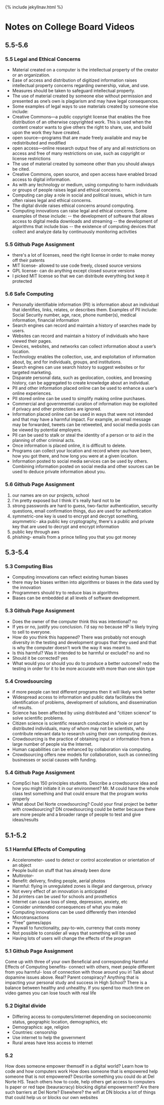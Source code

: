 {% include jekyllnav.html %}

# Notes on College Board Videos 

## 5.5-5.6
### 5.5 Legal and Ethical Concerns
- Material created on a computer is the intellectual property of the creator or an organization.
- Ease of access and distribution of digitized information raises intellectual property concerns regarding ownership, value, and use.
- Measures should be taken to safeguard intellectual property.
- The use of material created by someone else without permission and presented as one’s own is plagiarism and may have legal consequences.
- Some examples of legal ways to use materials created by someone else include:
- Creative Commons—a public copyright license that enables the free distribution of an otherwise copyrighted work. This is used when the content creator wants to give others the right to share, use, and build upon the work they have created.
- open source—programs that are made freely available and may be redistributed and modified
- open access—online research output free of any and all restrictions on access and free of many restrictions on use, such as copyright or license restrictions
- The use of material created by someone other than you should always be cited.
- Creative Commons, open source, and open access have enabled broad access to digital information.
- As with any technology or medium, using computing to harm individuals or groups of people raises legal and ethical concerns.
- Computing can play a role in social and political issues, which in turn often raises legal and ethical concerns.
- The digital divide raises ethical concerns around computing.
- Computing innovations can raise legal and ethical concerns. Some examples of these include:
-- the development of software that allows access to digital media downloads and streaming
-- the development of algorithms that include bias
-- the existence of computing devices that collect and analyze data by continuously monitoring activities

### 5.5 Github Page Assignment
- there's a lot of licenses, need the right license in order to make money off their patents
- MIT license- allowed to use code freely, closed source versions
- GPL license- can do anything except closed source versions
- I picked MIT license so that we can distribute everything but keep it protected

### 5.6 Safe Computing
- Personally identifiable information (PII) is information about an individual that identifies, links, relates, or describes them. Examples of PII include: Social Security number, age, race, phone number(s), medical information, financial information
- Search engines can record and maintain a history of searches made by users.
- Websites can record and maintain a history of individuals who have viewed their pages.
- Devices, websites, and networks can collect information about a user’s location.
- Technology enables the collection, use, and exploitation of information about, by, and for individuals, groups, and institutions.
- Search engines can use search history to suggest websites or for targeted marketing.
- Disparate personal data, such as geolocation, cookies, and browsing history, can be aggregated to create knowledge about an individual.
- PII and other information placed online can be used to enhance a user’s online experiences.
- PII stored online can be used to simplify making online purchases.
- Commercial and governmental curation of information may be exploited if privacy and other protections are ignored.
- Information placed online can be used in ways that were not intended and that may have a harmful impact. For example, an email message may be forwarded, tweets can be retweeted, and social media posts can be viewed by potential employers.
- PII can be used to stalk or steal the identity of a person or to aid in the planning of other criminal acts.
- Once information is placed online, it is difficult to delete.
- Programs can collect your location and record where you have been, how you got there, and how long you were at a given location.
- Information posted to social media services can be used by others. Combining information posted on social media and other sources can be used to deduce private information about you.

### 5.6 Github Page Assignment
1. our names are on our projects, school
2. I'm pretty exposed but I think it's really hard not to be
3. strong passwords are hard to guess, two-factor authentication, security questions, email confirmation things, duo are used for authentication
4. symmetric-one key is used to encrypt and decrypt something, asymmetric- aka public key cryptography, there's a public and private key that are used to decrypt and encrypt information
5. public key through aws
6. phishing- emails from a prince telling you that you got money

## 5.3-5.4
### 5.3 Computing Bias
- Computing innovations can reflect existing human biases
- there may be biases written into algorithms or biases in the data used by the innovation
- Programmers should try to reduce bias in algorithms 
- Biases can be embedded at all levels of software development.

### 5.3 Github Page Assignment
- Does the owner of the computer think this was intentional? no
- If yes or no, justify you conclusion. I'd say no because HP is likely trying to sell to everyone.
- How do you think this happened? There was probably not enough diversity in the testing and development groups that they used and that is why the computer doesn't work the way it was meant to.
- Is this harmful? Was it intended to be harmful or exclude? no and no
- Should it be corrected? yes
- What would you or should you do to produce a better outcome? redo the testing in order for it to be more accurate with more than one skin type

### 5.4 Crowdsourcing
- if more people can test different programs then it will likely work better
- Widespread access to information and public data facilitates the identification of problems, development of solutions, and dissemination of results.
- Science has been affected by using distributed and “citizen science” to solve scientific problems.
- Citizen science is scientific research conducted in whole or part by distributed individuals, many of whom may not be scientists, who contribute relevant data to research using their own computing devices.
- Crowdsourcing is the practice of obtaining input or information from a large number of people via the Internet.
- Human capabilities can be enhanced by collaboration via computing.
- Crowdsourcing offers new models for collaboration, such as connecting businesses or social causes with funding.

### 5.4 Github Page Assignment
- CompSci has 150 principles students. Describe a crowdsource idea and how you might initiate it in our environment? Mr. M could have the whole class test something and that could ensure that the program works properly
- What about Del Norte crowdsourcing? Could your final project be better with crowdsourcing? DN crowdsourcing could be better because there are more people and a broader range of people to test and give ideas/results

## 5.1-5.2

### 5.1 Harmful Effects of Computing
- Accelerometer- used to detect or control acceleration or orientation of an object
- People build on stuff that has already been done
- Multirotor-
- Benefit: delivery, finding people, aerial photos
- Harmful: flying in unregulated zones is illegal and dangerous, privacy
- Not every effect of an innovation is anticipated
- 3d printers can be used for schools and prosthetics
- Internet can cause loss of sleep, depression, anxiety, etc
- Consider unintended consequences of what you make
- Computing innovations can be used differently then intended
- Microtransactions
- “Free” games/apps
- Paywall to functionality, pay-to-win, currency that costs money
- Not possible to consider all ways that something will be used
- Having  lots of users will change the effects of the program

### 5.1 Github Page Assignment
Come up with three of your own Beneficial and corresponding Harmful Effects of Computing
benefits- connect with others, meet people different from you
harmful- loss of connection with those around you irl
Talk about dopamine issues above. Real? Parent conspiracy? Anything that is impacting your personal study and success in High School?
There is a balance between healthy and unhealthy. If you spend too much time on video games you can lose touch with real life

### 5.2 Digital divide
- Differing access to computers/internet depending on socioeconomic status, geographic location, demographics, etc
- Demographics: age, religion
- Countries: censorship
- Use internet to help the government
- Rural areas have less access to internet

### 5.2
How does someone empower themself in a digital world?
Learn how to code and how computers work
How does someone that is empowered help someone that is not empowered? Describe something you could do at Del Norte HS.
Teach others how to code, help others get access to computers
Is paper or red tape (beauracracy) blocking digital empowerment? Are there such barriers at Del Norte? Elsewhere?
the wifi at DN blocks a lot of things that could help us or blocks our own websites
